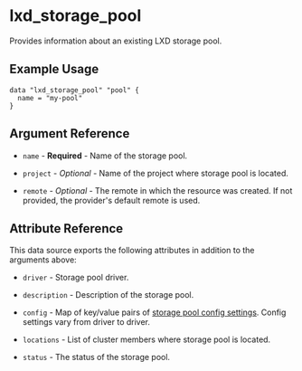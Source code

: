# lxd_storage_pool

Provides information about an existing LXD storage pool.

## Example Usage

```hcl
data "lxd_storage_pool" "pool" {
  name = "my-pool"
}
```

## Argument Reference

* `name` - **Required** - Name of the storage pool.

* `project` - *Optional* - Name of the project where storage pool is located.

* `remote` - *Optional* - The remote in which the resource was created. If
  not provided, the provider's default remote is used.

## Attribute Reference

This data source exports the following attributes in addition to the arguments above:

* `driver` - Storage pool driver.

* `description` - Description of the storage pool.

* `config` - Map of key/value pairs of
	[storage pool config settings](https://documentation.ubuntu.com/lxd/en/latest/reference/storage_drivers/).
	Config settings vary from driver to driver.

* `locations` - List of cluster members where storage pool is located.

* `status` - The status of the storage pool.

